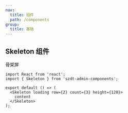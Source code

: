 ```yaml
---
nav:
  title: 组件
  path: /components
group:
  title: 基础
---
```


## Skeleton 组件

骨架屏

```tsx
import React from 'react';
import { Skeleton } from 'szdt-admin-components';

export default () => (
  <Skeleton loading row={2} count={3} height={120}>
    content
  </Skeleton>
);
```

<API src="../../src/Skeleton/index.tsx" ></API>
